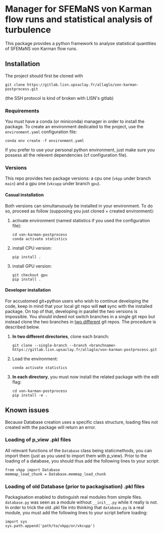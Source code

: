 # Manager for SFEMaNS von Karman flow runs and statistical analysis of turbulence
This package provides a python framework to analyse statistical quantities of 
SFEMaNS von Karman flow runs. 

## Installation
The project should first be cloned with 
```
git clone https://gitlab.lisn.upsaclay.fr/allaglo/von-karman-postprocess.git
```
(the SSH protocol is kind of broken with LISN's gitlab)

### Requirements
You must have a conda (or miniconda) manager in order to install the package. To create an environment dedicated to the project, use the `environment.yaml` configuration file:

```
conda env create -f environment.yaml
```

If you prefer to use your personal python environment, just make sure you possess all the relevent dependencies (cf configuration file).

### Versions
This repo provides two package versions: a cpu one (`vkpp` under branch `main`) and a gpu one (`vkcupp` under branch `gpu`). 

#### Casual installation 
Both versions can simultanuously be installed in your environment. 
To do so, proceed as follow (supposing you just cloned + created environment):

1. activate environment (named statistics if you used the configuration file):
    ```
    cd von-karman-postprocess
    conda activate statistics
    ```
1. install CPU version:
    ```
    pip install .
    ```
1. install GPU version:
    ```
    git checkout gpu
    pip install .
    ```

#### Developer installation
For accustomed git+python users who wish to continue developing the code, keep in mind that your local git repo will **not** sync with the installed package. On top of that, developing in parallel the two versions is impossible. You should indeed not switch branches in a single git repo but instead clone the two branches in <ins>two different</ins> git repos. The procedure is described below. 

1. **In two different directories**, clone each branch:
    ```
    git clone --single-branch --branch <branchname> https://gitlab.lisn.upsaclay.fr/allaglo/von-karman-postprocess.git
    ```
1. Load the environment:
    ```
    conda activate statistics
    ```
1. **In each directory**, you must now install the related package with the edit flag:
    ```
    cd von-karman-postprocess
    pip install -e .
    ```

## Known issues
Because Database creation uses a specific class structure, loading 
files not created with the package will return an error.

### Loading of p_view .pkl files
All relevant functions of the `Database` class being staticmethods, you can import them (just as you used to import them with p_view). Prior to the loading of a database, you should thus add the following lines to your script:
```
from vkpp import Database
memmap_load_chunk = Database.memmap_load_chunk
```

### Loading of old Database (prior to packagisation) .pkl files
Packagisation enabled to distinguish real modules from simple files.
`database.py` was seen as a module without `__init__.py` while it really is not. In order to trick the old .pkl file into thinking that
`database.py` is a real module, you must add the following lines to your script before loading:
```
import sys
sys.path.append('path/to/vkpp/or/vkcupp')
```